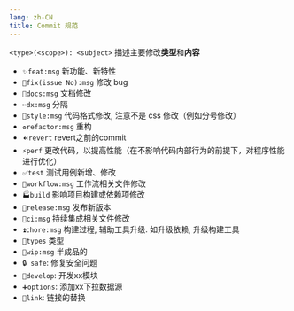 ```yaml
---
lang: zh-CN
title: Commit 规范
---
```


`<type>(<scope>): <subject>` 描述主要修改**类型**和**内容**

- `✨feat:msg` 新功能、新特性
- `🐛fix(issue No):msg` 修改 bug
- `📝docs:msg` 文档修改
- `✂️dx:msg` 分隔
- `🎨style:msg` 代码格式修改, 注意不是 css 修改（例如分号修改）
- `♻️refactor:msg` 重构
- `⏪revert` revert之前的commit
- `⚡️perf` 更改代码，以提高性能（在不影响代码内部行为的前提下，对程序性能进行优化）
- `✅test` 测试用例新增、修改
- `🚧workflow:msg` 工作流相关文件修改
- `🏭build` 影响项目构建或依赖项修改
- `🎉release:msg` 发布新版本
- `🔱ci:msg` 持续集成相关文件修改
- `⏫chore:msg` 构建过程, 辅助工具升级. 如升级依赖, 升级构建工具
- `🌈types` 类型
- `🔧wip:msg` 半成品的
- `🔒 safe`: 修复安全问题
- `🔨develop`: 开发xx模块
- `➕options`: 添加xx下拉数据源
- `🔗link`: 链接的替换
